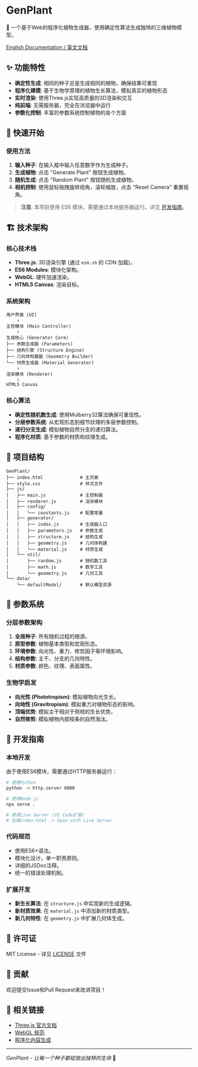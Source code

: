 # GenPlant

🌱 一个基于Web的程序化植物生成器，使用确定性算法生成独特的三维植物模型。

[English Documentation / 英文文档](./README.md)

## ✨ 功能特性

- **确定性生成**: 相同的种子总是生成相同的植物，确保结果可重现
- **程序化建模**: 基于生物学原理的植物生长算法，模拟真实的植物形态
- **实时渲染**: 使用Three.js实现高质量的3D渲染和交互
- **纯前端**: 无需服务器，完全在浏览器中运行
- **参数化控制**: 丰富的参数系统控制植物的各个方面

## 🚀 快速开始

### 使用方法

1. **输入种子**: 在输入框中输入任意数字作为生成种子。
2. **生成植物**: 点击 "Generate Plant" 按钮生成植物。
3. **随机生成**: 点击 "Random Plant" 按钮随机生成植物。
4. **相机控制**: 使用鼠标拖拽旋转视角，滚轮缩放，点击 "Reset Camera" 重置视角。

> **注意**: 本项目使用 ES6 模块，需要通过本地服务器运行。详见 [开发指南](#-开发指南)。

## 🏗️ 技术架构

### 核心技术栈

- **Three.js**: 3D渲染引擎 (通过 `esm.sh` 的 CDN 加载)。
- **ES6 Modules**: 模块化架构。
- **WebGL**: 硬件加速渲染。
- **HTML5 Canvas**: 渲染目标。

### 系统架构

```
用户界面 (UI)
    ↓
主控模块 (Main Controller)
    ↓
生成核心 (Generator Core)
├── 参数生成器 (Parameters)
├── 结构引擎 (Structure Engine)
├── 几何体构建器 (Geometry Builder)
└── 材质生成器 (Material Generator)
    ↓
渲染模块 (Renderer)
    ↓
HTML5 Canvas
```

### 核心算法

- **确定性随机数生成**: 使用Mulberry32算法确保可重现性。
- **分层参数系统**: 从宏观形态到细节纹理的多层参数控制。
- **递归分支生成**: 模拟植物自然分支的递归算法。
- **程序化材质**: 基于参数的材质和纹理生成。

## 📁 项目结构

```
GenPlant/
├── index.html              # 主页面
├── style.css               # 样式文件
├── js/
│   ├── main.js             # 主控制器
│   ├── renderer.js         # 渲染模块
│   ├── config/
│   │   └── constants.js    # 配置常量
│   ├── generator/
│   │   ├── index.js        # 生成器入口
│   │   ├── parameters.js   # 参数生成
│   │   ├── structure.js    # 结构生成
│   │   ├── geometry.js     # 几何体构建
│   │   └── material.js     # 材质生成
│   └── util/
│       ├── random.js       # 随机数工具
│       ├── math.js         # 数学工具
│       └── geometry.js     # 几何工具
└── data/
    └── defaultModel/       # 默认模型资源
```

## 🎯 参数系统

### 分层参数架构

1. **全局种子**: 所有随机过程的根源。
2. **原型参数**: 植物基本类型和宏观形态。
3. **环境参数**: 向光性、重力、修剪因子等环境影响。
4. **结构参数**: 主干、分支的几何特性。
5. **材质参数**: 颜色、纹理、表面属性。

### 生物学启发

- **向光性 (Phototropism)**: 模拟植物向光生长。
- **向地性 (Gravitropism)**: 模拟重力对植物形态的影响。
- **顶端优势**: 模拟主干相对于侧枝的生长优势。
- **自然修剪**: 模拟植物内部枝条的自然淘汰。

## 🔧 开发指南

### 本地开发

由于使用ES6模块，需要通过HTTP服务器运行：

```bash
# 使用Python
python -m http.server 8000

# 使用Node.js
npx serve .

# 使用Live Server (VS Code扩展)
# 右键index.html -> Open with Live Server
```

### 代码规范

- 使用ES6+语法。
- 模块化设计，单一职责原则。
- 详细的JSDoc注释。
- 统一的错误处理机制。

### 扩展开发

- **新生长算法**: 在 `structure.js` 中实现新的生成逻辑。
- **新材质效果**: 在 `material.js` 中添加新的材质类型。
- **新几何特性**: 在 `geometry.js` 中扩展几何体生成。

## 📄 许可证

MIT License - 详见 [LICENSE](LICENSE) 文件

## 🤝 贡献

欢迎提交Issue和Pull Request来改进项目！

## 🔗 相关链接

- [Three.js 官方文档](https://threejs.org/docs/)
- [WebGL 规范](https://www.khronos.org/webgl/)
- [程序化内容生成](https://en.wikipedia.org/wiki/Procedural_generation)

---

*GenPlant - 让每一个种子都绽放出独特的生命* 🌿



